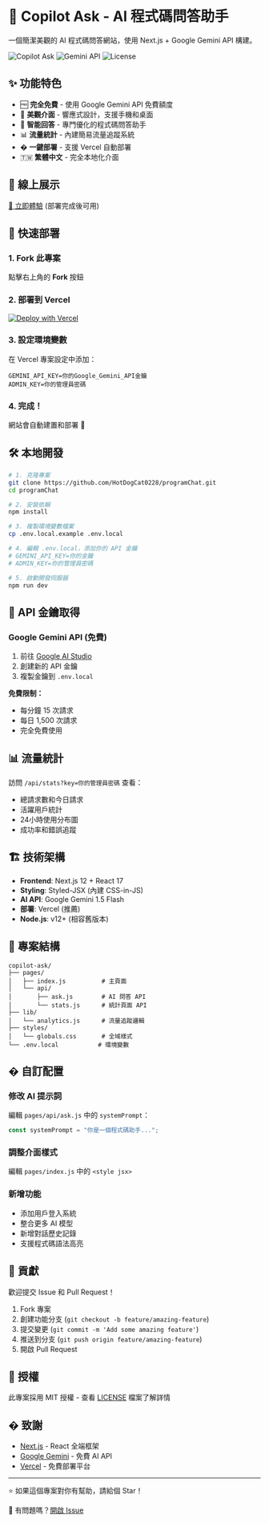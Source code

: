 # 🤖 Copilot Ask - AI 程式碼問答助手

一個簡潔美觀的 AI 程式碼問答網站，使用 Next.js + Google Gemini API 構建。

![Copilot Ask](https://img.shields.io/badge/Next.js-12.2.5-black?style=for-the-badge&logo=next.js)
![Gemini API](https://img.shields.io/badge/Google-Gemini%20API-4285f4?style=for-the-badge&logo=google)
![License](https://img.shields.io/badge/License-MIT-green?style=for-the-badge)

## ✨ 功能特色

- 🆓 **完全免費** - 使用 Google Gemini API 免費額度
- 🎨 **美觀介面** - 響應式設計，支援手機和桌面
- 🤖 **智能回答** - 專門優化的程式碼問答助手
- 📊 **流量統計** - 內建簡易流量追蹤系統
- � **一鍵部署** - 支援 Vercel 自動部署
- 🇹🇼 **繁體中文** - 完全本地化介面

## 🎯 線上展示

[🔗 立即體驗](https://programchat.vercel.app) (部署完成後可用)

## 🚀 快速部署

### 1. Fork 此專案
點擊右上角的 **Fork** 按鈕

### 2. 部署到 Vercel
[![Deploy with Vercel](https://vercel.com/button)](https://vercel.com/new/clone?repository-url=https://github.com/HotDogCat0228/programChat)

### 3. 設定環境變數
在 Vercel 專案設定中添加：
```
GEMINI_API_KEY=你的Google_Gemini_API金鑰
ADMIN_KEY=你的管理員密碼
```

### 4. 完成！
網站會自動建置和部署 🎉

## 🛠️ 本地開發

```bash
# 1. 克隆專案
git clone https://github.com/HotDogCat0228/programChat.git
cd programChat

# 2. 安裝依賴
npm install

# 3. 複製環境變數檔案
cp .env.local.example .env.local

# 4. 編輯 .env.local，添加你的 API 金鑰
# GEMINI_API_KEY=你的金鑰
# ADMIN_KEY=你的管理員密碼

# 5. 啟動開發伺服器
npm run dev
```

## 🔑 API 金鑰取得

### Google Gemini API (免費)
1. 前往 [Google AI Studio](https://aistudio.google.com/app/apikey)
2. 創建新的 API 金鑰
3. 複製金鑰到 `.env.local`

**免費限制：**
- 每分鐘 15 次請求
- 每日 1,500 次請求
- 完全免費使用

## 📊 流量統計

訪問 `/api/stats?key=你的管理員密碼` 查看：
- 總請求數和今日請求
- 活躍用戶統計
- 24小時使用分布圖
- 成功率和錯誤追蹤

## 🏗️ 技術架構

- **Frontend**: Next.js 12 + React 17
- **Styling**: Styled-JSX (內建 CSS-in-JS)
- **AI API**: Google Gemini 1.5 Flash
- **部署**: Vercel (推薦)
- **Node.js**: v12+ (相容舊版本)

## 📁 專案結構

```
copilot-ask/
├── pages/
│   ├── index.js          # 主頁面
│   └── api/
│       ├── ask.js        # AI 問答 API
│       └── stats.js      # 統計頁面 API
├── lib/
│   └── analytics.js      # 流量追蹤邏輯
├── styles/
│   └── globals.css       # 全域樣式
└── .env.local           # 環境變數
```

## � 自訂配置

### 修改 AI 提示詞
編輯 `pages/api/ask.js` 中的 `systemPrompt`：
```javascript
const systemPrompt = "你是一個程式碼助手...";
```

### 調整介面樣式
編輯 `pages/index.js` 中的 `<style jsx>`

### 新增功能
- 添加用戶登入系統
- 整合更多 AI 模型
- 新增對話歷史記錄
- 支援程式碼語法高亮

## 🤝 貢獻

歡迎提交 Issue 和 Pull Request！

1. Fork 專案
2. 創建功能分支 (`git checkout -b feature/amazing-feature`)
3. 提交變更 (`git commit -m 'Add some amazing feature'`)
4. 推送到分支 (`git push origin feature/amazing-feature`)
5. 開啟 Pull Request

## 📄 授權

此專案採用 MIT 授權 - 查看 [LICENSE](LICENSE) 檔案了解詳情

## � 致謝

- [Next.js](https://nextjs.org/) - React 全端框架
- [Google Gemini](https://ai.google.dev/) - 免費 AI API
- [Vercel](https://vercel.com/) - 免費部署平台

---

⭐ 如果這個專案對你有幫助，請給個 Star！

📧 有問題嗎？[開啟 Issue](https://github.com/HotDogCat0228/programChat/issues/new)
